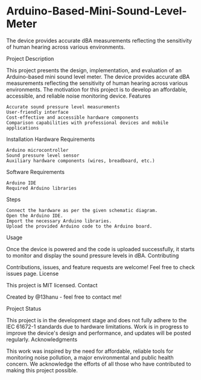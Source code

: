 # Arduino-Based-Mini-Sound-Level-Meter
The device provides accurate dBA measurements reflecting the sensitivity of human hearing across various environments.


Project Description

This project presents the design, implementation, and evaluation of an Arduino-based mini sound level meter. The device provides accurate dBA measurements reflecting the sensitivity of human hearing across various environments. The motivation for this project is to develop an affordable, accessible, and reliable noise monitoring device.
Features

    Accurate sound pressure level measurements
    User-friendly interface
    Cost-effective and accessible hardware components
    Comparison capabilities with professional devices and mobile applications

Installation
Hardware Requirements

    Arduino microcontroller
    Sound pressure level sensor
    Auxiliary hardware components (wires, breadboard, etc.)

Software Requirements

    Arduino IDE
    Required Arduino libraries

Steps

    Connect the hardware as per the given schematic diagram.
    Open the Arduino IDE.
    Import the necessary Arduino libraries.
    Upload the provided Arduino code to the Arduino board.

Usage

Once the device is powered and the code is uploaded successfully, it starts to monitor and display the sound pressure levels in dBA.
Contributing

Contributions, issues, and feature requests are welcome! Feel free to check issues page.
License

This project is MIT licensed.
Contact

Created by @13hanu - feel free to contact me!

Project Status

This project is in the development stage and does not fully adhere to the IEC 61672-1 standards due to hardware limitations. Work is in progress to improve the device's design and performance, and updates will be posted regularly.
Acknowledgments

This work was inspired by the need for affordable, reliable tools for monitoring noise pollution, a major environmental and public health concern. We acknowledge the efforts of all those who have contributed to making this project possible.
